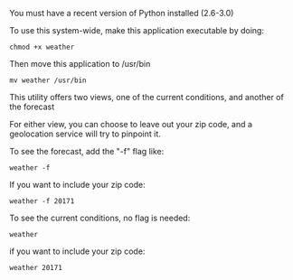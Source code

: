 You must have a recent version of Python installed (2.6-3.0)

To use this system-wide, make this application executable by doing:

	chmod +x weather
	
Then move this application to /usr/bin

	mv weather /usr/bin
	

This utility offers two views, one of the current conditions, and another of the forecast

For either view, you can choose to leave out your zip code, and a geolocation service will try to pinpoint it.

To see the forecast, add the "-f" flag like:

	weather -f
	
If you want to include your zip code:

	weather -f 20171
	
To see the current conditions, no flag is needed:

	weather

if you want to include your zip code:
	
	weather 20171
